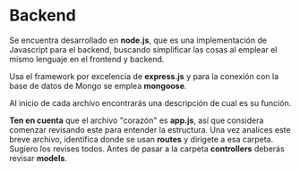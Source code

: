 # Backend

Se encuentra desarrollado en **node.js**, que es una implementación de Javascript para el backend, buscando simplificar las cosas al emplear el mismo lenguaje en el frontend y backend.

Usa el framework por excelencia de **express.js** y para la conexión con la base de datos de Mongo se emplea **mongoose**.

Al inicio de cada archivo encontrarás una descripción de cual es su función.

**Ten en cuenta** que el archivo "corazón" es **app.js**, así que considera comenzar revisando este para entender la estructura. Una vez analices este breve archivo, identifica donde se usan **routes** y dirigete a esa carpeta. Sugiero los revises todos. Antes de pasar a la carpeta **controllers** deberás revisar **models**.